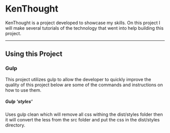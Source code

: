 # KenThought 


KenThought is a project developed to showcase my skills. On this project I will make several tutorials of the technology that went into help building this project. 

---
## Using this Project 

### Gulp
    
This project utilizes gulp to allow the developer to quickly improve the quality of this project below are some of the commands and instructions on how to use them.

##### Gulp 'styles'
 Uses gulp clean which will remove all css withing the dist/styles folder then it will convert the less from the src folder and put the css in the dist/styles directory.
